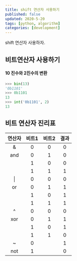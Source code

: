 ```yaml
---
title: shift 연산자 사용하기
published: false
updated: 2020-5-20
tags: [python, algorithm]
categories: [development]
---
```


shift 연산자 사용하자.



## 비트연산자 사용하기

#### 10 진수와 2진수의 변환

```python
>>> bin(13)
'0b1101'
>>> 0b1101
13
>>> int('0b1101', 2)
13
```





## 비트 연산자 진리표

| 연산자 | 비트1 | 비트2 | 결과 |
| :------: | :-----: | :-----: | :----: |
| &  | 0     | 0     | 0 |
| and | 0     | 1     | 0 |
|        | 1     | 0     | 0 |
|        | 1     | 1     | 1 |
| \|  | 0     | 0     | 0 |
| or | 0     | 1     | 1 |
|        | 1     | 0     | 1 |
|        | 1     | 1     | 1 |
| ^  | 0     | 0     | 0 |
| xor | 0     | 1     | 1 |
|        | 1     | 0     | 1 |
|        | 1     | 1     | 0 |
| ~  | 0     |       | 1 |
| not | 1     |       | 0 |

